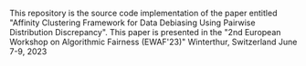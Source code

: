 This repository is the source code implementation of the paper entitled
"Affinity Clustering Framework for Data Debiasing Using Pairwise Distribution Discrepancy".
This paper is presented in the "2nd European Workshop on Algorithmic Fairness (EWAF'23)"
Winterthur, Switzerland
June 7-9, 2023
